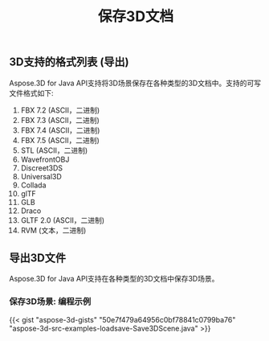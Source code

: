 ﻿---
title: 保存3D文档
type: docs
weight: 40
url: /zh/java/save-3d-document/
description: Aspose.3D for Java API支持将3D场景保存在各种类型的3D文档中。
---
## **3D支持的格式列表 (导出)**
Aspose.3D for Java API支持将3D场景保存在各种类型的3D文档中。支持的可写文件格式如下:

1. FBX 7.2 (ASCII，二进制)
1. FBX 7.3 (ASCII，二进制)
1. FBX 7.4 (ASCII，二进制)
1. FBX 7.5 (ASCII，二进制)
1. STL (ASCII，二进制)
1. WavefrontOBJ
1. Discreet3DS
1. Universal3D
1. Collada
1. glTF
1. GLB
1. Draco
1. GLTF 2.0 (ASCII，二进制)
1. RVM (文本，二进制)
## **导出3D文件**
Aspose.3D for Java API支持在各种类型的3D文档中保存3D场景。
### **保存3D场景: 编程示例**
{{< gist "aspose-3d-gists" "50e7f479a64956c0bf78841c0799ba76" "aspose-3d-src-examples-loadsave-Save3DScene.java" >}}
